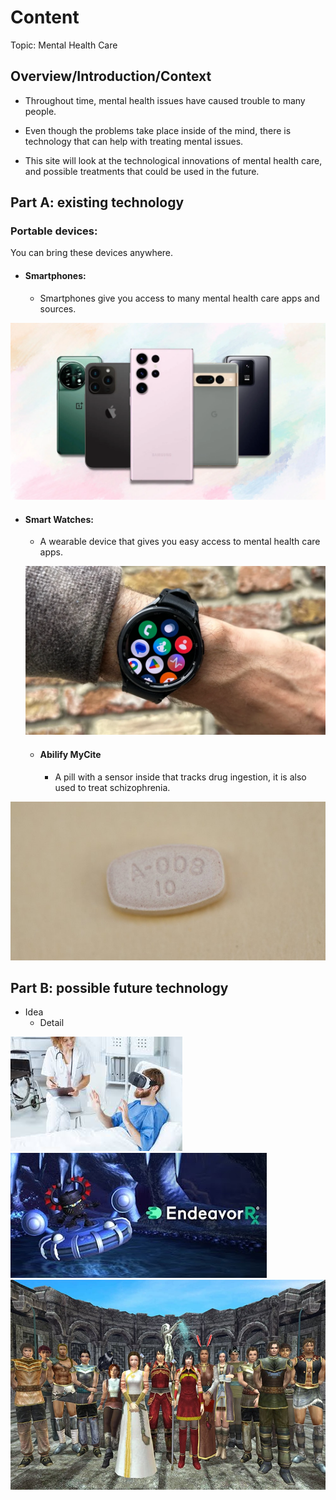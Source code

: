 # Content
Topic: Mental Health Care

## Overview/Introduction/Context
* Throughout time, mental health issues have caused trouble to many people.

* Even though the problems take place inside of the mind, there is technology that can help with treating mental issues.

* This site will look at the technological innovations of mental health care, and possible treatments that could be used in the future.


## Part A: existing technology
### Portable devices:
 You can bring these devices anywhere.

* #### Smartphones:

  * Smartphones give you access to many mental health care apps and sources.

![alt text](smartphone.webp)


* #### Smart Watches:
  * A wearable device that gives you easy access to mental health care apps.

  ![alt text](swatch.webp)

  * #### Abilify MyCite
    * A pill with a sensor inside that tracks drug ingestion, it is also used to treat schizophrenia.

![alt text](repview.jpg)



## Part B: possible future technology
* Idea
  * Detail

![alt text](vrt.jpg)
![alt text](end.jpg)
![alt text](sp.jpg)
